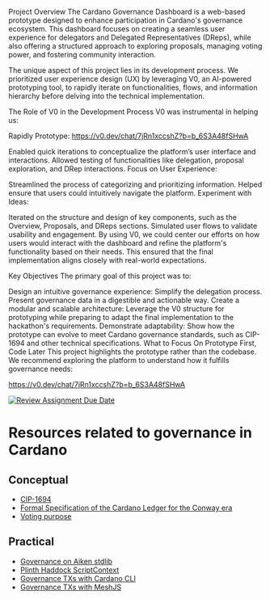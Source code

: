 
Project Overview
The Cardano Governance Dashboard is a web-based prototype designed to enhance participation in Cardano's governance ecosystem. This dashboard focuses on creating a seamless user experience for delegators and Delegated Representatives (DReps), while also offering a structured approach to exploring proposals, managing voting power, and fostering community interaction.

The unique aspect of this project lies in its development process. We prioritized user experience design (UX) by leveraging V0, an AI-powered prototyping tool, to rapidly iterate on functionalities, flows, and information hierarchy before delving into the technical implementation.

The Role of V0 in the Development Process
V0 was instrumental in helping us:

Rapidly Prototype: https://v0.dev/chat/7jRn1xccshZ?b=b_6S3A48fSHwA

Enabled quick iterations to conceptualize the platform’s user interface and interactions.
Allowed testing of functionalities like delegation, proposal exploration, and DRep interactions.
Focus on User Experience:

Streamlined the process of categorizing and prioritizing information.
Helped ensure that users could intuitively navigate the platform.
Experiment with Ideas:

Iterated on the structure and design of key components, such as the Overview, Proposals, and DReps sections.
Simulated user flows to validate usability and engagement.
By using V0, we could center our efforts on how users would interact with the dashboard and refine the platform's functionality based on their needs. This ensured that the final implementation aligns closely with real-world expectations.

Key Objectives
The primary goal of this project was to:

Design an intuitive governance experience:
Simplify the delegation process.
Present governance data in a digestible and actionable way.
Create a modular and scalable architecture:
Leverage the V0 structure for prototyping while preparing to adapt the final implementation to the hackathon's requirements.
Demonstrate adaptability:
Show how the prototype can evolve to meet Cardano governance standards, such as CIP-1694 and other technical specifications.
What to Focus On
Prototype First, Code Later
This project highlights the prototype rather than the codebase. We recommend exploring the platform to understand how it fulfills governance needs:

https://v0.dev/chat/7jRn1xccshZ?b=b_6S3A48fSHwA


[![Review Assignment Due Date](https://classroom.github.com/assets/deadline-readme-button-22041afd0340ce965d47ae6ef1cefeee28c7c493a6346c4f15d667ab976d596c.svg)](https://classroom.github.com/a/gwqsiey-)
# Resources related to governance in Cardano

## Conceptual
- [CIP-1694](https://github.com/cardano-foundation/CIPs/tree/master/CIP-1694#delegated-representatives-dreps)
- [Formal Specification of the Cardano Ledger for the Conway era](https://intersectmbo.github.io/formal-ledger-specifications/pdfs/conway-ledger.pdf)
- [Voting purpose](https://plutus.cardano.intersectmbo.org/docs/working-with-scripts/script-purposes/#voting)

## Practical
- [Governance on Aiken stdlib](https://aiken-lang.github.io/stdlib/cardano/governance.html)
- [Plinth Haddock ScriptContext](https://plutus.cardano.intersectmbo.org/haddock/latest/plutus-ledger-api/PlutusLedgerApi-V3-Contexts.html#t:ScriptPurpose)
- [Governance TXs with Cardano CLI](https://developers.cardano.org/docs/get-started/cardano-cli/governance/)
- [Governance TXs with MeshJS](https://meshjs.dev/apis/txbuilder/governance)
